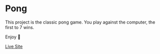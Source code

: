 # Pong

This project is the classic pong game. You play against the computer, the first to 7 wins. 

Enjoy 🚀

[Live Site](https://yuskhosmith.github.io/pong/)